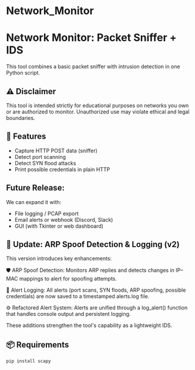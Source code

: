 # Network_Monitor
# Network Monitor: Packet Sniffer + IDS

This tool combines a basic packet sniffer with intrusion detection in one Python script.

## ⚠️ Disclaimer
This tool is intended strictly for educational purposes on networks you own or are authorized to monitor. Unauthorized use may violate ethical and legal boundaries.



## 🚀 Features

- Capture HTTP POST data (sniffer)
- Detect port scanning
- Detect SYN flood attacks
- Print possible credentials in plain HTTP

## Future Release:
We can expand it with:
- File logging / PCAP export
- Email alerts or webhook (Discord, Slack)
- GUI (with Tkinter or web dashboard)

## 🔄 Update: ARP Spoof Detection & Logging (v2)
This version introduces key enhancements:

🛡️ ARP Spoof Detection: Monitors ARP replies and detects changes in IP–MAC mappings to alert for spoofing attempts.

📄 Alert Logging: All alerts (port scans, SYN floods, ARP spoofing, possible credentials) are now saved to a timestamped alerts.log file.

⚙️ Refactored Alert System: Alerts are unified through a log_alert() function that handles console output and persistent logging.

These additions strengthen the tool's capability as a lightweight IDS.

## 📦 Requirements

```bash
pip install scapy


